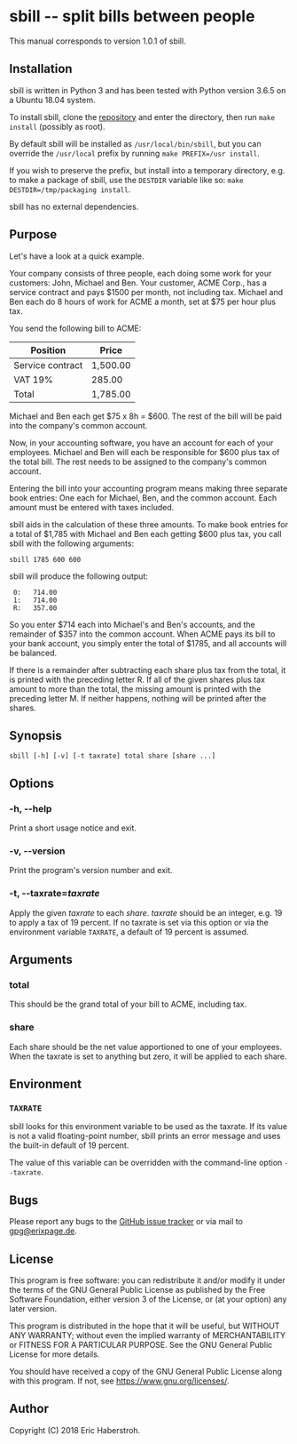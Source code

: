 # sbill -- split bills between people
This manual corresponds to version 1.0.1 of sbill.

## Installation
sbill is written in Python 3 and has been tested with Python version 3.6.5 on a Ubuntu 18.04 system.

To install sbill, clone the [repository](https://github.com/pille1842/sbill) and enter the directory, then run `make install` (possibly as root).

By default sbill will be installed as `/usr/local/bin/sbill`, but you can override the `/usr/local` prefix by running `make PREFIX=/usr install`.

If you wish to preserve the prefix, but install into a temporary directory, e.g. to make a package of sbill, use the `DESTDIR` variable like so: `make DESTDIR=/tmp/packaging install`.

sbill has no external dependencies.

## Purpose
Let's have a look at a quick example.

Your company consists of three people, each doing some work for your customers: John, Michael and Ben. Your customer, ACME Corp., has a service contract and pays $1500 per month, not including tax. Michael and Ben each do 8 hours of work for ACME a month, set at $75 per hour plus tax.

You send the following bill to ACME:

| Position         | Price    |
| ---------------- | -------- |
| Service contract | 1,500.00 |
| VAT 19%          | 285.00   |
| Total            | 1,785.00 |

Michael and Ben each get $75 x 8h = $600. The rest of the bill will be paid into the company's common account.

Now, in your accounting software, you have an account for each of your employees. Michael and Ben will each be responsible for $600 plus tax of the total bill. The rest needs to be assigned to the company's common account.

Entering the bill into your accounting program means making three separate book entries: One each for Michael, Ben, and the common account. Each amount must be entered with taxes included.

sbill aids in the calculation of these three amounts. To make book entries for a total of $1,785 with Michael and Ben each getting $600 plus tax, you call sbill with the following arguments:

```shell
sbill 1785 600 600
```

sbill will produce the following output:

```
 0:   714.00
 1:   714.00
 R:   357.00
```

So you enter $714 each into Michael's and Ben's accounts, and the remainder of $357 into the common account. When ACME pays its bill to your bank account, you simply enter the total of $1785, and all accounts will be balanced.

If there is a remainder after subtracting each share plus tax from the total, it is printed with the preceding letter R. If all of the given shares plus tax amount to more than the total, the missing amount is printed with the preceding letter M. If neither happens, nothing will be printed after the shares.

## Synopsis
```
sbill [-h] [-v] [-t taxrate] total share [share ...]
```

## Options
### -h, --help
Print a short usage notice and exit.

### -v, --version
Print the program's version number and exit.

### -t, --taxrate=*taxrate*
Apply the given *taxrate* to each *share*. *taxrate* should be an integer, e.g. 19 to apply a tax of 19 percent. If no taxrate is set via this option or via the environment variable `TAXRATE`, a default of 19 percent is assumed.

## Arguments
### total
This should be the grand total of your bill to ACME, including tax.

### share
Each share should be the net value apportioned to one of your employees. When the taxrate is set to anything but zero, it will be applied to each share.

## Environment
### `TAXRATE`
sbill looks for this environment variable to be used as the taxrate. If its value is not a valid floating-point number, sbill prints an error message and uses the built-in default of 19 percent.

The value of this variable can be overridden with the command-line option `--taxrate`.

## Bugs
Please report any bugs to the [GitHub issue tracker](https://github.com/pille1842/sbill/issues) or via mail to gpg@erixpage.de.

## License
This program is free software: you can redistribute it and/or modify it under the terms of the GNU General Public License as published by the Free Software Foundation, either version 3 of the License, or (at your option) any later version.

This program is distributed in the hope that it will be useful, but WITHOUT ANY WARRANTY; without even the implied warranty of MERCHANTABILITY or FITNESS FOR A PARTICULAR PURPOSE.  See the GNU General Public License for more details.

You should have received a copy of the GNU General Public License along with this program.  If not, see <https://www.gnu.org/licenses/>.

## Author
Copyright (C) 2018 Eric Haberstroh.
